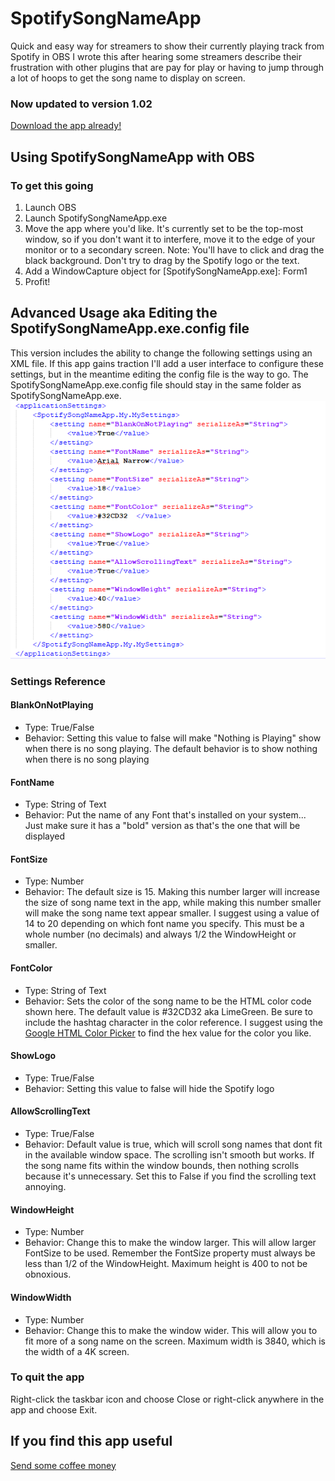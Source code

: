 # SpotifySongNameApp
Quick and easy way for streamers to show their currently playing track from Spotify in OBS
I wrote this after hearing some streamers describe their frustration with other plugins that are pay for play or having to jump through a lot of hoops to get the song name to display on screen.

### Now updated to version 1.02

[Download the app already!](https://github.com/erikpt/SpotifySongNameApp/releases "Releases")

## Using SpotifySongNameApp with OBS
### To get this going
1. Launch OBS
2. Launch SpotifySongNameApp.exe
3. Move the app where you'd like. It's currently set to be the top-most window, so if you don't want it to interfere, move it to the edge of your monitor or to a secondary screen. Note: You'll have to click and drag the black background.  Don't try to drag by the Spotify logo or the text.
4. Add a WindowCapture object for [SpotifySongNameApp.exe]: Form1
5. Profit!

## Advanced Usage aka Editing the SpotifySongNameApp.exe.config file
This version includes the ability to change the following settings using an XML file. If this app gains traction I'll add a user interface to configure these settings, but in the meantime editing the config file is the way to go.  The SpotifySongNameApp.exe.config file should stay in the same folder as SpotifySongNameApp.exe.
![Image of XML Settings](https://github.com/erikpt/SpotifySongNameApp/blob/master/docs/Options.PNG?raw=true)
### Settings Reference
#### BlankOnNotPlaying
- Type: True/False
- Behavior: Setting this value to false will make "Nothing is Playing" show when there is no song playing.  The default behavior is to show nothing when there is no song playing
#### FontName
- Type: String of Text
- Behavior: Put the name of any Font that's installed on your system... Just make sure it has a "bold" version as that's the one that will be displayed
#### FontSize
- Type: Number
- Behavior: The default size is 15. Making this number larger will increase the size of song name text in the app, while making this number smaller will make the song name text appear smaller. I suggest using a value of 14 to 20 depending on which font name you specify. This must be a whole number (no decimals) and always 1/2 the WindowHeight or smaller.
#### FontColor
- Type: String of Text
- Behavior: Sets the color of the song name to be the HTML color code shown here. The default value is #32CD32 aka LimeGreen. Be sure to include the hashtag character in the color reference. I suggest using the [Google HTML Color Picker](https://www.google.com/search?q=HTML+color+picker) to find the hex value for the color you like.
#### ShowLogo
- Type: True/False
- Behavior: Setting this value to false will hide the Spotify logo
#### AllowScrollingText
- Type: True/False
- Behavior: Default value is true, which will scroll song names that dont fit in the available window space. The scrolling isn't smooth but works. If the song name fits within the window bounds, then nothing scrolls because it's unnecessary. Set this to False if you find the scrolling text annoying.
#### WindowHeight
- Type: Number
- Behavior: Change this to make the window larger. This will allow larger FontSize to be used. Remember the FontSize property must always be less than 1/2 of the WindowHeight. Maximum height is 400 to not be obnoxious.
#### WindowWidth
- Type: Number
- Behavior: Change this to make the window wider. This will allow you to fit more of a song name on the screen.  Maximum width is 3840, which is the width of a 4K screen.

### To quit the app
Right-click the taskbar icon and choose Close or right-click anywhere in the app and choose Exit.

## If you find this app useful
[Send some coffee money](https://paypal.me/erikpt?locale.x=en_US "PayPal.me")
